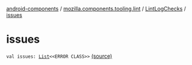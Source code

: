 [android-components](../../index.md) / [mozilla.components.tooling.lint](../index.md) / [LintLogChecks](index.md) / [issues](./issues.md)

# issues

`val issues: `[`List`](https://kotlinlang.org/api/latest/jvm/stdlib/kotlin.collections/-list/index.html)`<<ERROR CLASS>>` [(source)](https://github.com/mozilla-mobile/android-components/blob/master/components/tooling/lint/src/main/java/mozilla/components/tooling/lint/LintLogChecks.kt#L59)